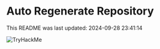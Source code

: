 # Auto Regenerate Repository

This README was last updated: 2024-09-28 23:41:14

 ![TryHackMe](https://tryhackme.com/badge/533634)